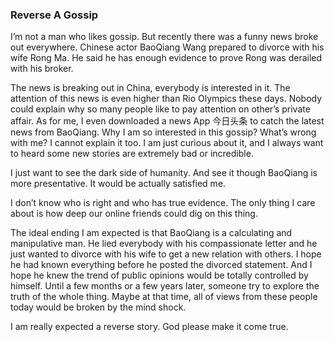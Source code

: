 ### Reverse A Gossip
I’m not a man who likes gossip. But recently there was a funny news broke out everywhere. Chinese actor BaoQiang Wang prepared to divorce with his wife Rong Ma. He said he has enough evidence to prove Rong was derailed with his broker.

The news is breaking out in China, everybody is interested in it. The attention of this news is even higher than Rio Olympics these days. Nobody could explain why so many people like to pay attention on other’s private affair. As for me, I even downloaded a news App 今日头条 to catch the latest news from BaoQiang. Why I am so interested in this gossip? What’s wrong with me? I cannot explain it too. I am just curious about it, and I always want to heard some new stories are extremely bad or incredible.

I just want to see the dark side of humanity. And see it though BaoQiang is more presentative. It would be actually satisfied me.

I don’t know who is right and who has true evidence. The only thing I care about is how deep our online friends could dig on this thing.

The ideal ending I am expected is that BaoQiang is a calculating and manipulative man. He lied everybody with his compassionate letter and he just wanted to divorce with his wife to get a new relation with others. I hope he had known everything before he posted the divorced statement. And I hope he knew the trend of public opinions would be totally controlled by himself. Until a few months or a few years later, someone try to explore the truth of the whole thing. Maybe at that time, all of views from these people today would be broken by the mind shock.

I am really expected a reverse story. God please make it come true.
